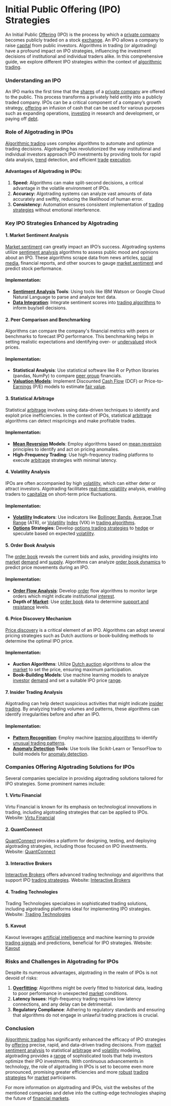 # Initial Public Offering (IPO) Strategies

An Initial Public [Offering](../o/offering.md) (IPO) is the process by which a [private company](../p/private_company.md) becomes publicly traded on a stock [exchange](../e/exchange.md). An IPO allows a company to raise [capital](../c/capital.md) from public investors. Algorithms in trading (or algotrading) have a profound impact on IPO strategies, influencing the investment decisions of institutional and individual traders alike. In this comprehensive guide, we explore different IPO strategies within the context of [algorithmic trading](../a/algorithmic_trading.md).

### Understanding an IPO 

An IPO marks the first time that the [shares](../s/shares.md) of a [private company](../p/private_company.md) are offered to the public. This process transforms a privately held entity into a publicly traded company. IPOs can be a critical component of a company’s growth strategy, [offering](../o/offering.md) an infusion of cash that can be used for various purposes such as expanding operations, [investing](../i/investing.md) in research and development, or paying off [debt](../d/debt.md).

### Role of Algotrading in IPOs

[Algorithmic trading](../a/algorithmic_trading.md) uses complex algorithms to automate and optimize trading decisions. Algotrading has revolutionized the way institutional and individual investors approach IPO investments by providing tools for rapid data analysis, [trend](../t/trend.md) detection, and efficient [trade](../t/trade.md) [execution](../e/execution.md).

#### Advantages of Algotrading in IPOs:

1. **Speed:** Algorithms can make split-second decisions, a critical advantage in the volatile environment of IPOs.
2. **Accuracy:** Algotrading systems can analyze vast amounts of data accurately and swiftly, reducing the likelihood of human error.
3. **Consistency:** Automation ensures consistent implementation of [trading strategies](../t/trading_strategies.md) without emotional interference.

### Key IPO Strategies Enhanced by Algotrading

#### 1. Market Sentiment Analysis

[Market sentiment](../m/market_sentiment.md) can greatly impact an IPO’s success. Algotrading systems utilize [sentiment analysis](../s/sentiment_analysis.md) algorithms to assess public mood and opinions about an IPO. These algorithms scrape data from news articles, [social media](../s/social_media.md), financial reports, and other sources to gauge [market sentiment](../m/market_sentiment.md) and predict stock performance.

#### Implementation:
- **[Sentiment Analysis](../s/sentiment_analysis.md) Tools**: Using tools like IBM Watson or Google Cloud Natural Language to parse and analyze text data.
- **[Data Integration](../d/data_integration.md)**: Integrate sentiment scores into [trading algorithms](../t/trading_algorithms.md) to inform buy/sell decisions.

#### 2. Peer Comparison and Benchmarking

Algorithms can compare the company's financial metrics with peers or benchmarks to forecast IPO performance. This benchmarking helps in setting realistic expectations and identifying over- or [undervalued](../u/undervalued.md) stock prices.

#### Implementation:
- **Statistical Analysis**: Use statistical software like R or Python libraries (pandas, NumPy) to compare [peer group](../p/peer_group.md) financials.
- **[Valuation Models](../v/valuation_models.md)**: Implement Discounted [Cash Flow](../c/cash_flow.md) (DCF) or Price-to-[Earnings](../e/earnings.md) (P/E) models to estimate [fair value](../f/fair_value.md).

#### 3. Statistical Arbitrage

Statistical [arbitrage](../a/arbitrage.md) involves using data-driven techniques to identify and exploit price inefficiencies. In the context of IPOs, statistical [arbitrage](../a/arbitrage.md) algorithms can detect mispricings and make profitable trades.

#### Implementation:
- **[Mean Reversion](../m/mean_reversion.md) Models**: Employ algorithms based on [mean reversion](../m/mean_reversion.md) principles to identify and act on pricing anomalies.
- **High-Frequency Trading**: Use high-frequency trading platforms to execute [arbitrage](../a/arbitrage.md) strategies with minimal latency.

#### 4. Volatility Analysis

IPOs are often accompanied by high [volatility](../v/volatility.md), which can either deter or attract investors. Algotrading facilitates [real-time volatility](../r/real-time_volatility.md) analysis, enabling traders to [capitalize](../c/capitalize.md) on short-term price fluctuations.

#### Implementation:
- **[Volatility](../v/volatility.md) Indicators**: Use indicators like [Bollinger Bands](../b/bollinger_bands.md), [Average True Range](../a/average_true_range_(atr).md) (ATR), or [Volatility](../v/volatility.md) [Index](../i/index.md) (VIX) in [trading algorithms](../t/trading_algorithms.md).
- **[Options](../o/options.md) Strategies**: Develop [options trading strategies](../o/options_trading_strategies.md) to [hedge](../h/hedge.md) or speculate based on expected [volatility](../v/volatility.md).

#### 5. Order Book Analysis

The [order book](../o/order_book.md) reveals the current bids and asks, providing insights into [market](../m/market.md) [demand](../d/demand.md) and [supply](../s/supply.md). Algorithms can analyze [order book dynamics](../o/order_book_dynamics.md) to predict price movements during an IPO.

#### Implementation:
- **[Order Flow Analysis](../o/order_flow_analysis.md)**: Develop [order](../o/order.md) flow algorithms to monitor large orders which might indicate institutional [interest](../i/interest.md).
- **Depth of [Market](../m/market.md)**: Use [order book](../o/order_book.md) data to determine [support and resistance](../s/support_and_resistance.md) levels.

#### 6. Price Discovery Mechanism

[Price discovery](../p/price_discovery.md) is a critical element of an IPO. Algorithms can adopt several pricing strategies such as Dutch auctions or book-building methods to determine the optimal IPO price.

#### Implementation:
- **Auction Algorithms**: Utilize [Dutch auction](../d/dutch_auction.md) algorithms to allow the [market](../m/market.md) to set the price, ensuring maximum participation.
- **Book-Building Models**: Use machine learning models to analyze [investor](../i/investor.md) [demand](../d/demand.md) and set a suitable IPO price [range](../r/range.md).

#### 7. Insider Trading Analysis

Algotrading can help detect suspicious activities that might indicate [insider trading](../i/insider.md). By analyzing trading volumes and patterns, these algorithms can identify irregularities before and after an IPO.

#### Implementation:
- **[Pattern Recognition](../p/pattern_recognition.md)**: Employ machine [learning algorithms](../l/learning_algorithms_in_trading.md) to identify [unusual trading patterns](../u/unusual_trading_patterns.md).
- **[Anomaly Detection](../a/anomaly_detection.md) Tools**: Use tools like Scikit-Learn or TensorFlow to build models for [anomaly detection](../a/anomaly_detection.md).

### Companies Offering Algotrading Solutions for IPOs

Several companies specialize in providing algotrading solutions tailored for IPO strategies. Some prominent names include:

#### 1. **Virtu Financial**
Virtu Financial is known for its emphasis on technological innovations in trading, including algotrading strategies that can be applied to IPOs.
Website: [Virtu Financial](https://www.virtu.com)

#### 2. **QuantConnect**
[QuantConnect](../q/quantconnect.md) provides a platform for designing, testing, and deploying algotrading strategies, including those focused on IPO investments.
Website: [QuantConnect](https://www.quantconnect.com)

#### 3. **Interactive Brokers**
[Interactive Brokers](../i/interactive_brokers.md) offers advanced trading technology and algorithms that support IPO [trading strategies](../t/trading_strategies.md).
Website: [Interactive Brokers](https://www.interactivebrokers.com)

#### 4. **Trading Technologies**
Trading Technologies specializes in sophisticated trading solutions, including algotrading platforms ideal for implementing IPO strategies.
Website: [Trading Technologies](https://www.tradingtechnologies.com)

#### 5. **Kavout**
Kavout leverages [artificial intelligence](../a/artificial_intelligence_in_trading.md) and machine learning to provide [trading signals](../t/trading_signals.md) and predictions, beneficial for IPO strategies.
Website: [Kavout](https://www.kavout.com)

### Risks and Challenges in Algotrading for IPOs

Despite its numerous advantages, algotrading in the realm of IPOs is not devoid of risks:

1. **[Overfitting](../o/overfitting.md)**: Algorithms might be overly fitted to historical data, leading to poor performance in unexpected [market](../m/market.md) conditions.
2. **Latency Issues**: High-frequency trading requires low latency connections, and any delay can be detrimental.
3. **Regulatory Compliance**: Adhering to regulatory standards and ensuring that algorithms do not engage in unlawful trading practices is crucial.

### Conclusion

[Algorithmic trading](../a/algorithmic_trading.md) has significantly enhanced the efficacy of IPO strategies by [offering](../o/offering.md) precise, rapid, and data-driven trading decisions. From [market sentiment analysis](../m/market_sentiment_analysis.md) to statistical [arbitrage](../a/arbitrage.md) and [volatility](../v/volatility.md) modeling, algotrading provides a [range](../r/range.md) of sophisticated tools that help investors optimize their IPO investments. With continuous advancements in technology, the role of algotrading in IPOs is set to become even more pronounced, promising greater efficiencies and more [robust](../r/robust.md) [trading strategies](../t/trading_strategies.md) for [market](../m/market.md) participants.

For more information on algotrading and IPOs, visit the websites of the mentioned companies and delve into the cutting-edge technologies shaping the future of [financial markets](../f/financial_market.md).
